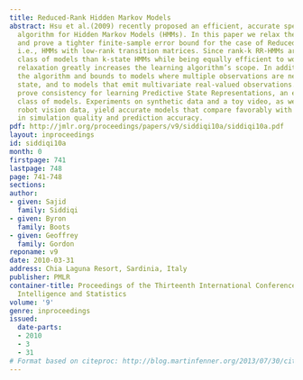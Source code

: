 ```yaml
---
title: Reduced-Rank Hidden Markov Models
abstract: Hsu et al.(2009) recently proposed an efficient, accurate spectral learning
  algorithm for Hidden Markov Models (HMMs). In this paper we relax their assumptions
  and prove a tighter finite-sample error bound for the case of Reduced-Rank HMMs,
  i.e., HMMs with low-rank transition matrices. Since rank-k RR-HMMs are a larger
  class of models than k-state HMMs while being equally efficient to work with, this
  relaxation greatly increases the learning algorithm’s scope. In addition, we generalize
  the algorithm and bounds to models where multiple observations are needed to disambiguate
  state, and to models that emit multivariate real-valued observations. Finally we
  prove consistency for learning Predictive State Representations, an even larger
  class of models. Experiments on synthetic data and a toy video, as well as on difficult
  robot vision data, yield accurate models that compare favorably with alternatives
  in simulation quality and prediction accuracy.
pdf: http://jmlr.org/proceedings/papers/v9/siddiqi10a/siddiqi10a.pdf
layout: inproceedings
id: siddiqi10a
month: 0
firstpage: 741
lastpage: 748
page: 741-748
sections: 
author:
- given: Sajid
  family: Siddiqi
- given: Byron
  family: Boots
- given: Geoffrey
  family: Gordon
reponame: v9
date: 2010-03-31
address: Chia Laguna Resort, Sardinia, Italy
publisher: PMLR
container-title: Proceedings of the Thirteenth International Conference on Artificial
  Intelligence and Statistics
volume: '9'
genre: inproceedings
issued:
  date-parts:
  - 2010
  - 3
  - 31
# Format based on citeproc: http://blog.martinfenner.org/2013/07/30/citeproc-yaml-for-bibliographies/
---
```

